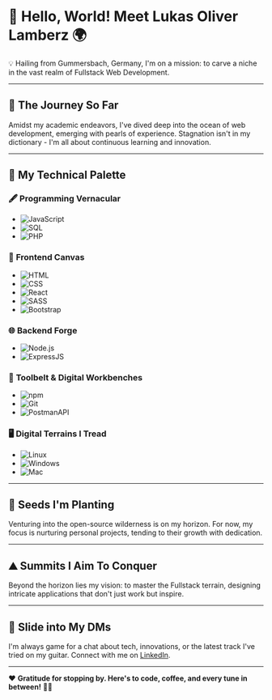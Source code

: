 # 🚀 Hello, World! Meet Lukas Oliver Lamberz 🌍

💡 Hailing from Gummersbach, Germany, I'm on a mission: to carve a niche in the vast realm of Fullstack Web Development.

---

## 📘 **The Journey So Far**

Amidst my academic endeavors, I've dived deep into the ocean of web development, emerging with pearls of experience. Stagnation isn't in my dictionary - I'm all about continuous learning and innovation.

---

## 🎨 **My Technical Palette**

### 🖋 **Programming Vernacular**
- ![JavaScript](https://img.icons8.com/color/48/000000/javascript.png) 
- ![SQL](https://img.icons8.com/dusk/48/000000/sql.png)
- ![PHP](https://img.icons8.com/officel/48/000000/php-logo.png)

### 🌆 **Frontend Canvas**
- ![HTML](https://img.icons8.com/color/48/000000/html-5.png) 
- ![CSS](https://img.icons8.com/color/48/000000/css3.png)
- ![React](https://img.icons8.com/color/48/000000/react-native.png)
- ![SASS](https://img.icons8.com/color/48/000000/sass.png)
- ![Bootstrap](https://img.icons8.com/color/48/000000/bootstrap.png)

### 🌐 **Backend Forge**
- ![Node.js](https://img.icons8.com/color/48/000000/nodejs.png) 
- ![ExpressJS](https://img.icons8.com/color/48/000000/express.png)

### 🔧 **Toolbelt & Digital Workbenches**
- ![npm](https://img.icons8.com/color/48/000000/npm.png) 
- ![Git](https://img.icons8.com/color/48/000000/git.png)
- ![PostmanAPI](https://img.icons8.com/dusk/48/000000/postman-api.png)

### 🖥 **Digital Terrains I Tread**
- ![Linux](https://img.icons8.com/color/48/000000/linux.png) 
- ![Windows](https://img.icons8.com/color/48/000000/windows-10.png)
- ![Mac](https://img.icons8.com/color/48/000000/mac-os.png)

---

## 🌱 **Seeds I'm Planting**

Venturing into the open-source wilderness is on my horizon. For now, my focus is nurturing personal projects, tending to their growth with dedication.

---

## ⛰️ **Summits I Aim To Conquer**

Beyond the horizon lies my vision: to master the Fullstack terrain, designing intricate applications that don't just work but inspire.

---

## 💌 **Slide into My DMs**

I'm always game for a chat about tech, innovations, or the latest track I've tried on my guitar. Connect with me on [LinkedIn](https://www.linkedin.com/in/lukas-oliver-lamberz-206b30262//).

---

❤️ **Gratitude for stopping by. Here's to code, coffee, and every tune in between!** 🎸🎶
